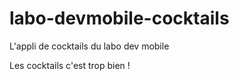 labo-devmobile-cocktails
========================

L'appli de cocktails du labo dev mobile

Les cocktails c'est trop bien ! 
